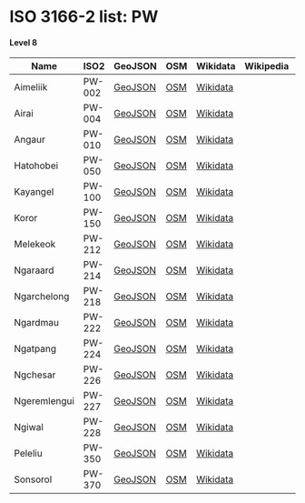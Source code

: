 # ISO 3166-2 list: PW


#### Level 8
Name | ISO2 | GeoJSON | OSM | Wikidata | Wikipedia | population 
--- | --- | --- | --- | --- | --- | --: 
Aimeliik | PW-002 | [GeoJSON](../../export/geojson/q8/iso2/PW/PW-002.geojson) | [OSM](https://www.openstreetmap.org/relation/3825286) | [Wikidata](https://www.wikidata.org/wiki/Q405589) |  | 
Airai | PW-004 | [GeoJSON](../../export/geojson/q8/iso2/PW/PW-004.geojson) | [OSM](https://www.openstreetmap.org/relation/3825287) | [Wikidata](https://www.wikidata.org/wiki/Q407967) |  | 
Angaur | PW-010 | [GeoJSON](../../export/geojson/q8/iso2/PW/PW-010.geojson) | [OSM](https://www.openstreetmap.org/relation/3825288) | [Wikidata](https://www.wikidata.org/wiki/Q530813) |  | 120
Hatohobei | PW-050 | [GeoJSON](../../export/geojson/q8/iso2/PW/PW-050.geojson) | [OSM](https://www.openstreetmap.org/relation/3825289) | [Wikidata](https://www.wikidata.org/wiki/Q3516752) |  | 40
Kayangel | PW-100 | [GeoJSON](../../export/geojson/q8/iso2/PW/PW-100.geojson) | [OSM](https://www.openstreetmap.org/relation/3825302) | [Wikidata](https://www.wikidata.org/wiki/Q871222) |  | 
Koror | PW-150 | [GeoJSON](../../export/geojson/q8/iso2/PW/PW-150.geojson) | [OSM](https://www.openstreetmap.org/relation/3825290) | [Wikidata](https://www.wikidata.org/wiki/Q189426) |  | 
Melekeok | PW-212 | [GeoJSON](../../export/geojson/q8/iso2/PW/PW-212.geojson) | [OSM](https://www.openstreetmap.org/relation/3825291) | [Wikidata](https://www.wikidata.org/wiki/Q12898552) |  | 391
Ngaraard | PW-214 | [GeoJSON](../../export/geojson/q8/iso2/PW/PW-214.geojson) | [OSM](https://www.openstreetmap.org/relation/3825292) | [Wikidata](https://www.wikidata.org/wiki/Q1154127) |  | 
Ngarchelong | PW-218 | [GeoJSON](../../export/geojson/q8/iso2/PW/PW-218.geojson) | [OSM](https://www.openstreetmap.org/relation/3825293) | [Wikidata](https://www.wikidata.org/wiki/Q1070185) |  | 
Ngardmau | PW-222 | [GeoJSON](../../export/geojson/q8/iso2/PW/PW-222.geojson) | [OSM](https://www.openstreetmap.org/relation/3825294) | [Wikidata](https://www.wikidata.org/wiki/Q1144496) |  | 
Ngatpang | PW-224 | [GeoJSON](../../export/geojson/q8/iso2/PW/PW-224.geojson) | [OSM](https://www.openstreetmap.org/relation/3825296) | [Wikidata](https://www.wikidata.org/wiki/Q430385) |  | 
Ngchesar | PW-226 | [GeoJSON](../../export/geojson/q8/iso2/PW/PW-226.geojson) | [OSM](https://www.openstreetmap.org/relation/3825297) | [Wikidata](https://www.wikidata.org/wiki/Q1070180) |  | 
Ngeremlengui | PW-227 | [GeoJSON](../../export/geojson/q8/iso2/PW/PW-227.geojson) | [OSM](https://www.openstreetmap.org/relation/3825295) | [Wikidata](https://www.wikidata.org/wiki/Q975076) |  | 
Ngiwal | PW-228 | [GeoJSON](../../export/geojson/q8/iso2/PW/PW-228.geojson) | [OSM](https://www.openstreetmap.org/relation/3825298) | [Wikidata](https://www.wikidata.org/wiki/Q1154101) |  | 
Peleliu | PW-350 | [GeoJSON](../../export/geojson/q8/iso2/PW/PW-350.geojson) | [OSM](https://www.openstreetmap.org/relation/3825299) | [Wikidata](https://www.wikidata.org/wiki/Q497981) |  | 
Sonsorol | PW-370 | [GeoJSON](../../export/geojson/q8/iso2/PW/PW-370.geojson) | [OSM](https://www.openstreetmap.org/relation/3825300) | [Wikidata](https://www.wikidata.org/wiki/Q866699) |  | 
